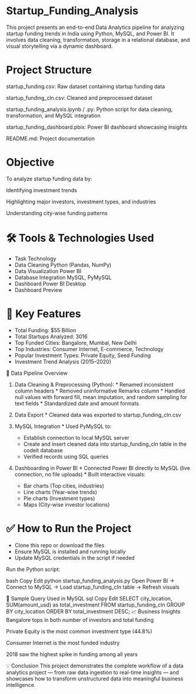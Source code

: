 # **Startup_Funding_Analysis**
This project presents an end-to-end Data Analytics pipeline for analyzing startup funding trends in India using Python, MySQL, and Power BI. It involves data cleaning, transformation, storage in a relational database, and visual storytelling via a dynamic dashboard.

# Project Structure
startup_funding.csv: Raw dataset containing startup funding data

startup_funding_cln.csv: Cleaned and preprocessed dataset

startup_funding_analysis.ipynb / .py: Python script for data cleaning, transformation, and MySQL integration

startup_funding_dashboard.pbix: Power BI dashboard showcasing insights

README.md: Project documentation

# Objective
To analyze startup funding data by:

Identifying investment trends

Highlighting major investors, investment types, and industries

Understanding city-wise funding patterns

# 🛠️ Tools & Technologies Used
  * Task	Technology
  * Data Cleaning	Python (Pandas, NumPy)
  * Data Visualization	Power BI
  * Database Integration	MySQL, PyMySQL
  * Dashboard	Power BI Desktop
  * Dashboard Preview

# 📌 Key Features
  * Total Funding: $55 Billion
  * Total Startups Analyzed: 3016
  * Top Funded Cities: Bangalore, Mumbai, New Delhi
  * Top Industries: Consumer Internet, E-commerce, Technology
  * Popular Investment Types: Private Equity, Seed Funding
  * Investment Trend Analysis (2015–2020)

🔄 Data Pipeline Overview
  1. Data Cleaning & Preprocessing (Python):
    * Renamed inconsistent column headers
    * Removed uninformative Remarks column
    * Handled null values with forward fill, mean imputation, and random sampling for text fields
    * Standardized date and amount formats

  2. Data Export
    * Cleaned data was exported to startup_funding_cln.csv

  3. MySQL Integration
    * Used PyMySQL to:
      * Establish connection to local MySQL server
      * Create and insert cleaned data into startup_funding_cln table in the codeit database
      * Verified records using SQL queries

  4. Dashboarding in Power BI
    * Connected Power BI directly to MySQL (live connection, no file uploads)
    * Built interactive visuals:
      * Bar charts (Top cities, industries)
      * Line charts (Year-wise trends)
      * Pie charts (Investment types)
      * Maps (City-wise investor locations)

# ✅ How to Run the Project
  * Clone this repo or download the files
  * Ensure MySQL is installed and running locally
  * Update MySQL credentials in the script if needed

Run the Python script:

bash
Copy
Edit
python startup_funding_analysis.py
Open Power BI → Connect to MySQL → Load startup_funding_cln table → Refresh visuals

📌 Sample Query Used in MySQL
sql
Copy
Edit
SELECT city_location, SUM(amount_usd) as total_investment
FROM startup_funding_cln
GROUP BY city_location
ORDER BY total_investment DESC;
📈 Business Insights
Bangalore tops in both number of investors and total funding

Private Equity is the most common investment type (44.8%)

Consumer Internet is the most funded industry

2018 saw the highest spike in funding among all years

💡 Conclusion
This project demonstrates the complete workflow of a data analytics project — from raw data ingestion to real-time insights — and showcases how to transform unstructured data into meaningful business intelligence.
